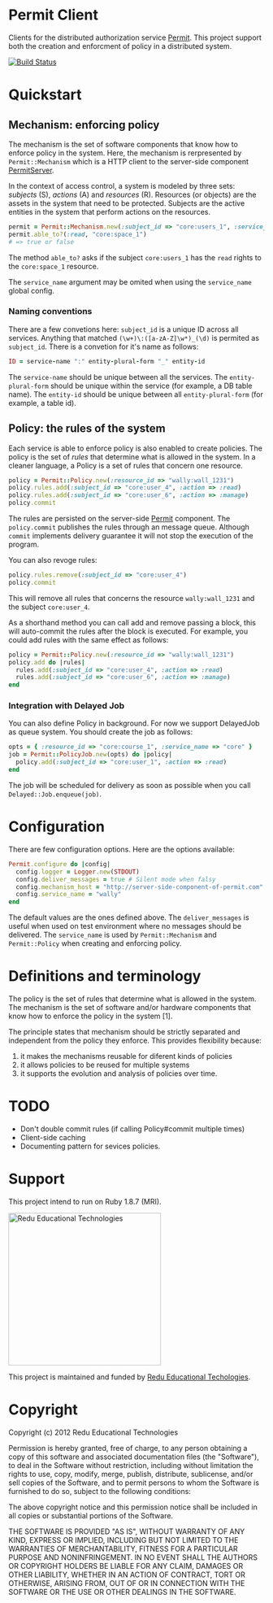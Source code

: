 # Permit Client

Clients for the distributed authorization service [Permit](http://github.com/redu/permit). This project support both the creation and enforcment of policy in a distributed system.

[![Build Status](https://travis-ci.org/redu/permit-gem.png)](https://travis-ci.org/redu/permit-gem)

# Quickstart

## Mechanism: enforcing policy

The mechanism is the set of software components that know how to enforce policy in the system. Here, the mechanism is rerpresented by ``Permit::Mechanism`` which is a HTTP client to the server-side component [PermitServer](http://github.com/redu/permit).

In the context of access control, a system is modeled by three sets: *subjects* (S), *actions* (A) and *resources* (R). Resources (or objects) are the assets in the system that need to be protected. Subjects are the active entities in the system that perform actions on the resources.

```ruby
permit = Permit::Mechanism.new(:subject_id => "core:users_1", :service_name => "wally")
permit.able_to?(:read, "core:space_1")
# => true or false
```

The method ``able_to?`` asks if the  subject ``core:users_1`` has the ``read`` rights to the ``core:space_1`` resource.

The ``service_name`` argument may be omited when using the ``service_name`` global config.

### Naming conventions

There are a few convetions here: ``subject_id`` is a unique ID across all services. Anything that matched ``(\w+)\:([a-zA-Z]\w*)_(\d)`` is permited as ``subject_id``. There is a convetion for it's name as follows:

```ruby
ID = service-name ":" entity-plural-form "_" entity-id
```

The ``service-name`` should be unique between all the services. The ``entity-plural-form`` should be unique within the service (for example, a DB table name). The ``entity-id`` should be unique between all ``entity-plural-form`` (for example, a table id).


## Policy: the rules of the system

Each service is able to enforce policy is also enabled to create policies. The policy is the set of *rules* that determine what is allowed in the system. In a cleaner language, a Policy is a set of rules that concern one resource.

```ruby
policy = Permit::Policy.new(:resource_id => "wally:wall_1231")
policy.rules.add(:subject_id => "core:user_4", :action => :read)
policy.rules.add(:subject_id => "core:user_6", :action => :manage)
policy.commit
```

The rules are persisted on the server-side [Permit](http://github.com/redu/permit) component. The ``policy.commit`` publishes the rules through an message queue. Although ``commit`` implements delivery guarantee it will not stop the execution of the program.

You can also revoge rules:

```ruby
policy.rules.remove(:subject_id => "core:user_4")
policy.commit
```

This will remove all rules that concerns the resource ``wally:wall_1231`` and the subject ``core:user_4``.

As a shorthand method you can call add and remove passing a block, this will auto-commit the rules after the block is executed. For example, you could add rules with the same effect as follows:

```ruby
policy = Permit::Policy.new(:resource_id => "wally:wall_1231")
policy.add do |rules|
  rules.add(:subject_id => "core:user_4", :action => :read)
  rules.add(:subject_id => "core:user_6", :action => :manage)
end
```

### Integration with Delayed Job

You can also define Policy in background. For now we support DelayedJob as queue system. You should create the job as follows:

```ruby
opts = { :resource_id => "core:course_1", :service_name => "core" }
job = Permit::PolicyJob.new(opts) do |policy|
  policy.add(:subject_id => "core:user_1", :action => :read)
end
```

The job will be scheduled for delivery as soon as possible when you call ``Delayed::Job.enqueue(job)``.

# Configuration

There are few configuration options. Here are the options available:

```ruby
Permit.configure do |config|
  config.logger = Logger.new(STDOUT)
  config.deliver_messages = true # Silent mode when falsy
  config.mechanism_host = "http://server-side-component-of-permit.com"
  config.service_name = "wally"
end
```

The default values are the ones defined above. The ``deliver_messages`` is useful when used on test environment where no messages should be delivered. The ``service_name`` is used by ``Permit::Mechanism`` and ``Permit::Policy`` when creating and enforcing policy.

# Definitions and terminology

The policy is the set of rules that determine what is allowed in the system. The mechanism is the set of software and/or hardware components that know how to enforce the policy in the system [1].

The principle states that mechanism should be strictly separated and independent from the policy they enforce. This provides flexibility because:

1. it makes the mechanisms reusable for diferent kinds of policies
2. it allows policies to be reused for multiple systems
3. it supports the evolution and analysis of policies over time.

# TODO

- Don't double commit rules (if calling Policy#commit multiple times)
- Client-side caching
- Documenting pattern for sevices policies.

# Support

This project intend to run on Ruby 1.8.7 (MRI).

<img src="https://github.com/downloads/redu/redupy/redutech-marca.png" alt="Redu Educational Technologies" width="300">

This project is maintained and funded by [Redu Educational Techologies](http://tech.redu.com.br).

# Copyright

Copyright (c) 2012 Redu Educational Technologies

Permission is hereby granted, free of charge, to any person obtaining a copy of this software and associated documentation files (the "Software"), to deal in the Software without restriction, including without limitation the rights to use, copy, modify, merge, publish, distribute, sublicense, and/or sell copies of the Software, and to permit persons to whom the Software is furnished to do so, subject to the following conditions:

The above copyright notice and this permission notice shall be included in all copies or substantial portions of the Software.

THE SOFTWARE IS PROVIDED "AS IS", WITHOUT WARRANTY OF ANY KIND, EXPRESS OR IMPLIED, INCLUDING BUT NOT LIMITED TO THE WARRANTIES OF MERCHANTABILITY, FITNESS FOR A PARTICULAR PURPOSE AND NONINFRINGEMENT. IN NO EVENT SHALL THE AUTHORS OR COPYRIGHT HOLDERS BE LIABLE FOR ANY CLAIM, DAMAGES OR OTHER LIABILITY, WHETHER IN AN ACTION OF CONTRACT, TORT OR OTHERWISE, ARISING FROM, OUT OF OR IN CONNECTION WITH THE SOFTWARE OR THE USE OR OTHER DEALINGS IN THE SOFTWARE.
